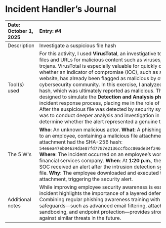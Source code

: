 # Incident Handler’s Journal 

| Date: October  1, 2025 | Entry: \#4 |  |  |
| :---- | :---- | ----- | ----- |
| Description | Investigate a suspicious file hash |  |  |
| Tool(s) used | For this activity, I used **VirusTotal**, an investigative tool that analyzes files and URLs for malicious content such as viruses, worms, and trojans. VirusTotal is especially valuable for quickly determining whether an indicator of compromise (IOC), such as a file hash or website, has already been flagged as malicious by others in the cybersecurity community. In this exercise, I analyzed a suspicious file hash, which was ultimately reported as malicious. The activity was designed to simulate the **Detection and Analysis phase** of an incident response process, placing me in the role of a SOC analyst. After the suspicious file was detected by security systems, my task was to conduct deeper analysis and investigation in order to determine whether the alert represented a genuine threat. |  |  |
| The 5 W's  | **Who**: An unknown malicious actor. **What**: A phishing email was sent to an employee, containing a malicious file attachment. The attachment had the SHA-256 hash: `54e6ea47eb04634d3e87fd7787e2136ccfbcc80ade34f246a12cf93bab527f6b`. **Where**: The incident occurred on an employee’s workstation within a financial services company. **When**: At **1:20 p.m.**, the organization’s SOC received an alert after the intrusion detection system flagged the file. **Why**: The employee downloaded and executed the malicious file attachment, triggering the security alert. |  |  |
| Additional notes | While improving employee security awareness is essential, this incident highlights the importance of a layered defense strategy. Combining regular phishing awareness training with technical safeguards—such as advanced email filtering, attachment sandboxing, and endpoint protection—provides stronger resilience against similar threats in the future. |  |  |

